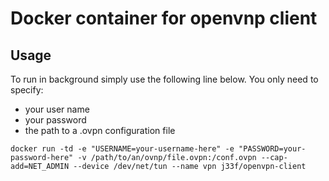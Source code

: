 # Docker container for openvnp client

## Usage 

To run in background simply use the following line below.
You only need to specify:
- your user name
- your password
- the path to a .ovpn configuration file

```
docker run -td -e "USERNAME=your-username-here" -e "PASSWORD=your-password-here" -v /path/to/an/ovnp/file.ovpn:/conf.ovpn --cap-add=NET_ADMIN --device /dev/net/tun --name vpn j33f/openvpn-client
```

